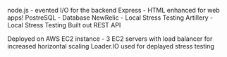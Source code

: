 node.js - evented I/O for the backend
Express - HTML enhanced for web apps!
PostreSQL - Database
NewRelic - Local Stress Testing
Artillery - Local Stress Testing
Built out REST API

Deployed on AWS EC2 instance - 3 EC2 servers with load balancer for increased horizontal scaling
Loader.IO used for deplayed stress testing
